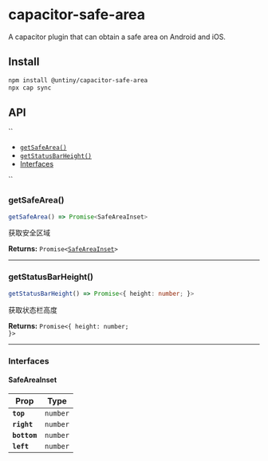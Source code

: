 # capacitor-safe-area

A capacitor plugin that can obtain a safe area on Android and iOS.

## Install

```bash
npm install @untiny/capacitor-safe-area
npx cap sync
```

## API

``<docgen-index>

* [`getSafeArea()`](#getsafearea)
* [`getStatusBarHeight()`](#getstatusbarheight)
* [Interfaces](#interfaces)

</docgen-index>``

<docgen-api>
<!--Update the source file JSDoc comments and rerun docgen to update the docs below-->

### getSafeArea()

```typescript
getSafeArea() => Promise<SafeAreaInset>
```

获取安全区域

**Returns:** <code>Promise&lt;<a href="#safeareainset">SafeAreaInset</a>&gt;</code>

--------------------


### getStatusBarHeight()

```typescript
getStatusBarHeight() => Promise<{ height: number; }>
```

获取状态栏高度

**Returns:** <code>Promise&lt;{ height: number; }&gt;</code>

--------------------


### Interfaces


#### SafeAreaInset

| Prop         | Type                |
| ------------ | ------------------- |
| **`top`**    | <code>number</code> |
| **`right`**  | <code>number</code> |
| **`bottom`** | <code>number</code> |
| **`left`**   | <code>number</code> |

</docgen-api>
